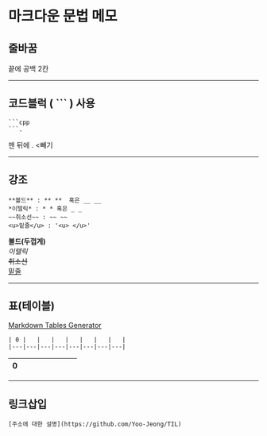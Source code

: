 # 마크다운 문법 메모

## 줄바꿈  
끝에 공백 2칸  

-------  
  
## 코드블럭 ( ``` ) 사용
```
```cpp
```.
```
맨 뒤에 . <빼기

-------  

## 강조
```
**볼드** : ** **  혹은 __ __  
*이텔릭* : * * 혹은 _ _  
~~취소선~~ : ~~ ~~  
<u>밑줄</u> : '<u> </u>'
```
**볼드(두껍게)**  
*이텔릭*  
~~취소선~~  
<u>밑줄</u>  

------- 

## 표(테이블)  
[Markdown Tables Generator](https://www.tablesgenerator.com/markdown_tables#)  

```
| 0 |   |   |   |   |   |   |   |
|---|---|---|---|---|---|---|---|
```
| 0 |   |   |   |   |   |   |   |
|---|---|---|---|---|---|---|---|
  


-------

## 링크삽입  
```
[주소에 대한 설명](https://github.com/Yoo-Jeong/TIL)
```
